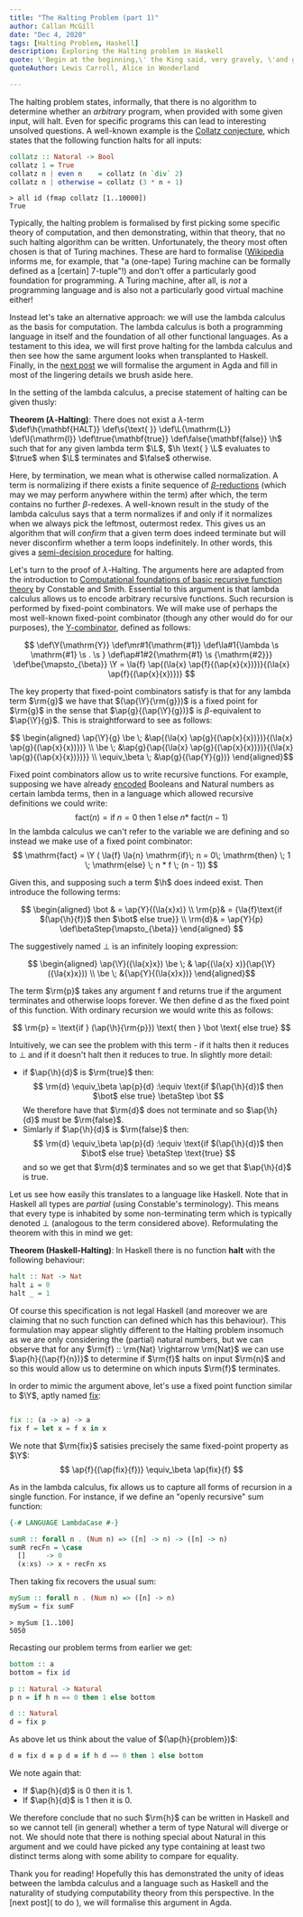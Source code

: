```yaml
---
title: "The Halting Problem (part 1)"
author: Callan McGill
date: "Dec 4, 2020"
tags: [Halting Problem, Haskell]
description: Exploring the Halting problem in Haskell
quote: \'Begin at the beginning,\' the King said, very gravely, \'and go on till you come to the end&#58; then stop.\'
quoteAuthor: Lewis Carroll, Alice in Wonderland

---
```


The halting problem states, informally, that there is no algorithm to determine whether an _arbitrary_ program, when provided with some given input, will halt.
Even for specific programs this can lead to interesting unsolved questions.
A well-known example is the
[Collatz conjecture](https://en.wikipedia.org/wiki/Collatz_conjecture), which states that the
following function halts for all inputs:
```haskell
collatz :: Natural -> Bool
collatz 1 = True
collatz n | even n    = collatz (n `div` 2)
collatz n | otherwise = collatz (3 * n + 1)
```
```terminal
> all id (fmap collatz [1..10000])
True
```

Typically, the halting problem is formalised by first picking some specific theory of computation,
and then demonstrating, within that theory, that no such halting algorithm can be written. 
Unfortunately, the theory most often chosen is that of Turing machines. These are
hard to formalise ([Wikipedia](https://en.wikipedia.org/wiki/Turing_machine#Formal_definition)
informs me, for example, that "a (one-tape) Turing machine can be formally defined
as a [certain] 7-tuple"!)
and don't offer a particularly good foundation for programming. A Turing
machine, after all, is _not_ a programming language and is also not a particularly good
virtual machine either!

Instead let's take an alternative approach: we will use the lambda calculus
as the basis for computation. The lambda calculus is both a programming language in itself
and the foundation of all other functional languages. 
As a testament to this idea, we will first prove halting for the lambda calculus
and then see how the same argument looks when transplanted to Haskell. 
Finally, in the [next post](https://boarders.github.io/posts/peano.html) we will formalise
the argument in Agda and fill in most of the lingering details we brush aside here.

In the setting of the lambda calculus, a precise statement of halting can be given thusly:

**Theorem ($\lambda$-Halting)**: There does not exist a $\lambda$-term
$\def\h{\mathbf{HALT}} \def\s{\text{ }} \def\L{\mathrm{L}} \def\l{\mathrm{l}} \def\true{\mathbf{true}}
\def\false{\mathbf{false}} \h$ such that for any given lambda term
$\L$,  $\h \text{ } \L$ evaluates to $\true$ when $\L$ terminates and $\false$ otherwise.

Here, by termination, we mean what is otherwise called normalization. A term
is normalizing if there exists a finite sequence of
[$\beta$-reductions](https://en.wikipedia.org/wiki/Lambda_calculus#%CE%B2-reduction_2)
(which may we may perform anywhere within the term)
after which, the term contains no further $\beta$-redexes.
A well-known result in the study of the lambda calculus says that a term normalizes if
and only if it normalizes when we always pick the leftmost, outermost redex.
This gives us an algorithm that will _confirm_ that a given term does indeed terminate
but will never disconfirm whether a term loops indefinitely. In other words,
this gives a
[semi-decision procedure](https://en.wikipedia.org/wiki/Decidability_(logic)#Semidecidability)
for halting.

Let's turn to the proof of $\lambda$-Halting. The arguments here are adapted from the introduction 
to
[Computational foundations of basic recursive function theory](https://www.sciencedirect.com/science/article/pii/0304397593900858)
by Constable and Smith. Essential to this argument is that lambda calculus
allows us to encode arbitrary recursive functions.
Such recursion is performed by fixed-point combinators. We will make use of perhaps
the most well-known fixed-point combinator (though any other would do for our purposes), the
[$\mathrm{Y}$-combinator](https://en.wikipedia.org/wiki/Fixed-point_combinator#Y_combinator),
defined as follows:

$$
\def\Y{\mathrm{Y}}
\def\mr#1{\mathrm{#1}}
\def\la#1{\lambda \s \mathrm{#1} \s . \s }
\def\ap#1#2{\mathrm{#1} \s {\mathrm{#2}}}
\def\be{\mapsto_{\beta}}
\Y = \la{f} \ap{(\la{x} \ap{f}{(\ap{x}{x})})}{(\la{x} \ap{f}{(\ap{x}{x})})}
  $$

The key property that fixed-point combinators satisfy is that
for any lambda term $\rm{g}$ we have that $(\ap{\Y}{\rm{g}})$ is a fixed point for
$\rm{g}$ in the sense that $\ap{g}{(\ap{\Y}{g})}$ is $\beta$-equivalent to $\ap{\Y}{g}$.
This is straightforward to see as follows:

  $$
     \begin{aligned}
      \ap{\Y}{g} \be \; &\ap{(\la{x} \ap{g}{(\ap{x}{x})})}{(\la{x} \ap{g}{(\ap{x}{x})})} \\
                 \be \; &\ap{g}{\ap{(\la{x} \ap{g}{(\ap{x}{x})})}{(\la{x} \ap{g}{(\ap{x}{x})})}} \\
        \equiv_\beta \; &\ap{g}{(\ap{Y}{g})}
    \end{aligned}$$

Fixed point combinators allow us to write recursive functions. For example, supposing we
have already [encoded](https://en.wikipedia.org/wiki/Church_encoding) Booleans and Natural numbers
as certain lambda terms, then in a language which allowed recursive definitions we could write:
$$
  \mathrm{fact} (n) = \mathrm{if}\; n = 0\;
                        \mathrm{then} \; 1 \;
                        \mathrm{else} \; n * \;\mathrm{fact} (n - 1)
$$
In the lambda calculus we can't refer to the variable we are defining and so instead we make use
of a fixed point combinator:
$$
  \mathrm{fact} = \Y ( \la{f} \la{n} \mathrm{if}\; n = 0\;
                        \mathrm{then} \; 1 \;
                        \mathrm{else} \; n * f \; (n - 1))
$$

Given this, and supposing such a term $\h$ does indeed exist. Then introduce the following terms:

  $$
     \begin{aligned}
        \bot  & = \ap{Y}{(\la{x}x)} \\
        \rm{p}& = {\la{f}\text{if $(\ap{\h}{f})$ then $\bot$ else true}} \\
        \rm{d}& = \ap{Y}{p}
  \def\betaStep{\mapsto_{\beta}}
      \end{aligned}  $$

The suggestively named $\bot$ is an infinitely looping expression:

  $$
     \begin{aligned}
      \ap{\Y}({\la{x}x}) \be \;
        &  \ap{(\la{x} x)}(\ap{\Y}({\la{x}x})) \\
        \be \; &{\ap{Y}{(\la{x}x})}
    \end{aligned}$$

The term $\rm{p}$ takes any argument $\mathrm{f}$ and returns true
if the argument terminates and otherwise loops forever. We then define $\mathrm{d}$ as
the fixed point of this function. With ordinary recursion we would write this as follows:

$$
  \rm{p} = \text{if } (\ap{\h}{\rm{p}}) \text{ then } \bot \text{ else  true}
$$

Intuitively, we can see the problem with this term - if it halts then it reduces to
$\bot$ and if it doesn't halt then it reduces to $\mathrm{true}$.
In slightly more detail:

  - if $\ap{\h}{d}$ is $\rm{true}$ then:
      $$
     \rm{d} \equiv_\beta \ap{p}{d} :\equiv
       \text{if $(\ap{\h}{d})$ then $\bot$ else true} \betaStep \bot
     $$
    We therefore have that $\rm{d}$ does not terminate and so $\ap{\h}{d}$ must be $\rm{false}$.
  - Simlarly if $\ap{\h}{d}$ is $\rm{false}$ then:
      $$
     \rm{d} \equiv_\beta \ap{p}{d} :\equiv
       \text{if $(\ap{\h}{d})$ then $\bot$ else true} \betaStep \text{true}
      $$
      and so we get that $\rm{d}$ terminates and so we get that $\ap{\h}{d}$ is true.
      

Let us see how easily this translates to a language like Haskell.
Note that in Haskell all types are _partial_ (using Constable's terminology). 
This means that every type is inhabited by some
non-terminating term which is typically denoted $\bot$ (analogous to the term considered above).
Reformulating the theorem with this in mind we get:

**Theorem (Haskell-Halting)**: In Haskell there is no function $\mathbf{halt}$ with the following behaviour:
```haskell
halt :: Nat -> Nat
halt ⊥ = 0
halt _ = 1
```

Of course this specification is not legal Haskell (and moreover we are claiming that no such function
can defined which has this behaviour). This formulation may appear slightly different
to the Halting problem insomuch as we are only considering the (partial) natural numbers, but
we can observe that for any $\rm{f} :: \rm{Nat} \rightarrow \rm{Nat}$ we can use
$\ap{h}{(\ap{f}{n})}$ to determine if $\rm{f}$ halts on input $\rm{n}$ and so this would
allow us to determine on which inputs $\rm{f}$ terminates.

In order to mimic the argument above, let's use a fixed point function similar to $\Y$, aptly named
[$\mathrm{fix}$](https://hackage.haskell.org/package/base-4.14.0.0/docs/Data-Function.html#v:fix):
```haskell

fix :: (a -> a) -> a
fix f = let x = f x in x
```


We note that $\rm{fix}$ satisies precisely the same fixed-point property as $\Y$:
$$
  \ap{f}{(\ap{fix}{f})} \equiv_\beta \ap{fix}{f}
  $$

As in the lambda calculus, $\mathrm{fix}$ allows us to capture all forms of recursion in a
single function. For instance, if we define an "openly recursive" sum function:
```haskell
{-# LANGUAGE LambdaCase #-}

sumR :: forall n . (Num n) => ([n] -> n) -> ([n] -> n)
sumR recFn = \case
  []     -> 0
  (x:xs) -> x + recFn xs
```
Then taking $\mathrm{fix}$ recovers the usual sum:
```haskell
mySum :: forall n . (Num n) => ([n] -> n)
mySum = fix sumF
```
```shell
> mySum [1..100]
5050
```

Recasting our problem terms from earlier we get:

```haskell
bottom :: a
bottom = fix id

p :: Natural -> Natural
p n = if h n == 0 then 1 else bottom

d :: Natural
d = fix p
```

As above let us think about the value of $(\ap{h}{problem})$:
```haskell
d ≡ fix d ≡ p d ≡ if h d == 0 then 1 else bottom
```

We note again that:

  - If $\ap{h}{d}$ is $0$ then it is 1.
  - If $\ap{h}{d}$ is $1$ then it is 0.


We therefore conclude that no such $\rm{h}$ can be written in Haskell and so we cannot tell (in general) whether a term of type $\mathrm{Natural}$ will diverge or not. We should note that there is nothing
special about $\mathrm{Natural}$ in this argument and we could have picked any type containing at
least two distinct terms along with some ability to compare for equality.

Thank you for reading! Hopefully this has demonstrated the unity of ideas between the lambda calculus and a language such as
Haskell and the naturality of studying computability theory from this perspective. In the [next post]( to do ), we will formalise this argument in Agda.


